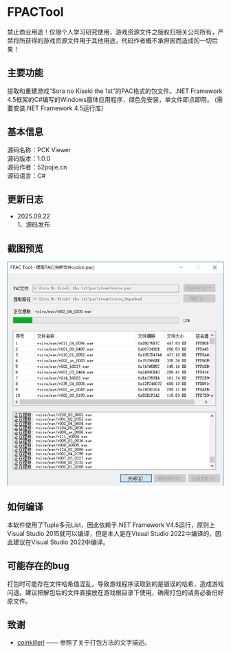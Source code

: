 # FPACTool

禁止商业用途！仅限个人学习研究使用，游戏资源文件之版权归相关公司所有，严禁将所获得的游戏资源文件用于其他用途，代码作者概不承担因而造成的一切后果！

## 主要功能  
提取和重建游戏“Sora no Kiseki the 1st”的PAC格式的包文件。.NET Framework 4.5框架的C#编写的Windows窗体应用程序，绿色免安装，单文件即点即用。
(需要安装.NET Framework 4.5运行库)

## 基本信息
源码名称：PCK Viewer  
源码版本：1.0.0  
源码作者：52pojie.cn  
源码语言：C#  

## 更新日志  
- 2025.09.22   
1、源码发布  

## 截图预览  
![使用效果](https://github.com/xingshen60771/FPACTool/blob/master/Screenshot/Screenshot.png)  

## 如何编译  
本软件使用了Tuple多元List，因此依赖于.NET Framework V4.5运行，原则上Visual Studio 2015就可以编译，但是本人是在Visual Studio 2022中编译的，因此建议在Visual Studio 2022中编译。  

## 可能存在的bug  
打包时可能存在文件哈希值混乱，导致游戏程序读取到的是错误的哈希，造成游戏闪退。建议把解包后的文件直接放在游戏根目录下使用，确需打包的请务必备份好原文件。

## 致谢
- [coinkillerl](https://github.com/coinkillerl/FPACker/edit/master/README.md)   —— 参照了关于打包方法的文字描述。

